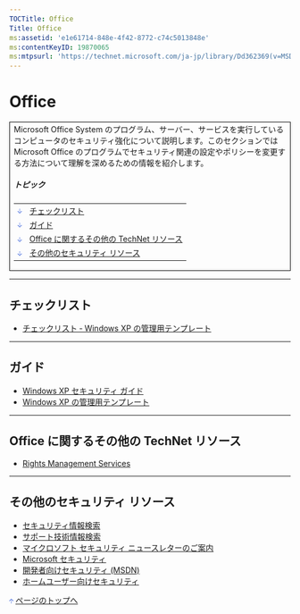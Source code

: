```yaml
---
TOCTitle: Office
Title: Office
ms:assetid: 'e1e61714-848e-4f42-8772-c74c5013848e'
ms:contentKeyID: 19870065
ms:mtpsurl: 'https://technet.microsoft.com/ja-jp/library/Dd362369(v=MSDN.10)'
---
```


Office
======

<table border="0" cellpadding="0" cellspacing="0">
<tbody>
<tr>
<td style="border:1px solid black;" colspan="5">
Microsoft Office System のプログラム、サーバー、サービスを実行しているコンピュータのセキュリティ強化について説明します。このセクションでは Microsoft Office のプログラムでセキュリティ関連の設定やポリシーを変更する方法について理解を深めるための情報を紹介します。
  
##### トピック
  
|                                                                                                                                                                            |                                                  |  
|----------------------------------------------------------------------------------------------------------------------------------------------------------------------------|--------------------------------------------------|  
| [<img src="images/dd362369.arrow_px_down(ja-jp,TechNet.10).gif" alt="チェックリスト" width="7" height="9" />](#eaa)                           | [チェックリスト](#eaa)                           |  
| [<img src="images/dd362369.arrow_px_down(ja-jp,TechNet.10).gif" alt="ガイド" width="7" height="9" />](#eeb)                                   | [ガイド](#eeb)                                   |  
| [<img src="images/dd362369.arrow_px_down(ja-jp,TechNet.10).gif" alt="Office に関するその他の TechNet リソース" width="7" height="9" />](#emb) | [Office に関するその他の TechNet リソース](#emb) |  
| [<img src="images/dd362369.arrow_px_down(ja-jp,TechNet.10).gif" alt="その他のセキュリティ リソース" width="7" height="9" />](#erb)            | [その他のセキュリティ リソース](#erb)            |

</td>
</tr>
</tbody>
</table>
<p> </p>

------------------------------------------------------------------------

チェックリスト
--------------

-   [チェックリスト ‐ Windows XP の管理用テンプレート](http://www.microsoft.com/japan/technet/security/prodtech/windowsxp/secwinxp/default.mspx)

------------------------------------------------------------------------

ガイド
------

-   [Windows XP セキュリティ ガイド](http://www.microsoft.com/japan/technet/security/prodtech/windowsxp/secwinxp/xpsgch01.mspx)
-   [Windows XP の管理用テンプレート](http://www.microsoft.com/japan/technet/security/prodtech/windowsxp/secwinxp/default.mspx)

------------------------------------------------------------------------

Office に関するその他の TechNet リソース
----------------------------------------

-   [Rights Management Services](http://www.microsoft.com/japan/technet/prodtechnol/windowsserver2003/technologies/rightsmgmt/default.mspx)

------------------------------------------------------------------------

その他のセキュリティ リソース
-----------------------------

-   [セキュリティ情報検索](http://www.microsoft.com/japan/technet/security/current.aspx)
-   [サポート技術情報検索](http://support.microsoft.com/search/)
-   [マイクロソフト セキュリティ ニュースレターのご案内](http://www.microsoft.com/japan/technet/security/secnews/default.mspx)
-   [Microsoft セキュリティ](http://www.microsoft.com/japan/security/)
-   [開発者向けセキュリティ (MSDN)](http://www.microsoft.com/japan/msdn/security/)
-   [ホームユーザー向けセキュリティ](http://www.microsoft.com/japan/athome/security/default.mspx)

[<img src="images/dd362369.arrow_px_up(ja-jp,TechNet.10).gif" alt="ページのトップへ" width="7" height="9" />](#top) [ページのトップへ](#top)
